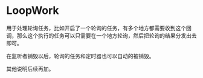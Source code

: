 # LoopWork

用于处理轮询任务，比如开启了一个轮询的任务，有多个地方都需要收到这个回调，那么这个执行的任务可以只需要在一个地方轮询，然后把轮询的结果分发出去即可。

在监听者销毁以后，轮询的任务和定时器也可以自动的被销毁。

其他说明后续再加。